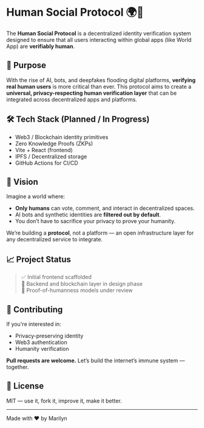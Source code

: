 # Human Social Protocol 🌍🧬

The **Human Social Protocol** is a decentralized identity verification system designed to ensure that all users interacting within global apps (like World App) are **verifiably human**.

## 🔐 Purpose

With the rise of AI, bots, and deepfakes flooding digital platforms, **verifying real human users** is more critical than ever. This protocol aims to create a **universal, privacy-respecting human verification layer** that can be integrated across decentralized apps and platforms.

## 🛠️ Tech Stack (Planned / In Progress)
- Web3 / Blockchain identity primitives
- Zero Knowledge Proofs (ZKPs)
- Vite + React (frontend)
- IPFS / Decentralized storage
- GitHub Actions for CI/CD

## 🧠 Vision

Imagine a world where:
- **Only humans** can vote, comment, and interact in decentralized spaces.
- AI bots and synthetic identities are **filtered out by default**.
- You don’t have to sacrifice your privacy to prove your humanity.

We’re building a **protocol**, not a platform — an open infrastructure layer for any decentralized service to integrate.

## 📈 Project Status

> ✅ Initial frontend scaffolded  
> 🔄 Backend and blockchain layer in design phase  
> 🧪 Proof-of-humanness models under review

## 🤝 Contributing

If you're interested in:
- Privacy-preserving identity
- Web3 authentication
- Humanity verification

**Pull requests are welcome.** Let’s build the internet’s immune system — together.

## 📜 License

MIT — use it, fork it, improve it, make it better.

---

Made with ❤️ by Marilyn
